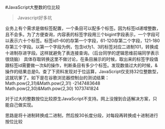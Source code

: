 #JavaScript大整数的位比较
>Javascript好多坑

业务上有个需求是做标签配置，一个条目可以配多个标签。因为标签id递增整数，且不会多。为了方便查询，内容表的标签字段用三个bigint字段表示，一个字段可以表示六十个标签。标签id1-60的存第一个字段，61-120存第二个字段，121-180存第三个字段。以第一个字段为例，包含id为1、3的标签对应二进制101，转换成十进制存进字段。这样就避免了表连接查询。（后台同学的逻辑思维前端同学表示很烧脑）
具体存取转换这里不做讨论，在条目展示的时候，取出来的标签字段值跟标签id需要做一次&的操作，判断条目有多少个标签。发现数值过大的时候，&操作的结果总是0。查了下资料发现对于位运算，JavaScript仅支持32位整数型，这就坑爹了。如下是在谷歌浏览器控制台的测试结果：
Math.pow(2,31)&Math.pow(2,31)
-2147483648
Math.pow(2,30)&Math.pow(2,30)
1073741824

对于过大的整数按位比较原生JavaScript不支持。网上没搜到合适解决方案，只能自己做实现。

思路是将十进制转换成二进制，然后按30长度分段，对每段再转换成十进制进行按位比较
